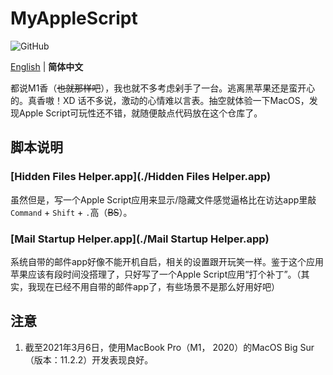 # MyAppleScript

![GitHub](https://img.shields.io/github/license/ArvinZJC/MyAppleScript)

[English](./README.md) | **简体中文**

都说M1香（~~也就那样吧~~），我也就不多考虑剁手了一台。逃离黑苹果还是蛮开心的。真香嗷！XD
话不多说，激动的心情难以言表。抽空就体验一下MacOS，发现Apple Script可玩性还不错，就随便敲点代码放在这个仓库了。

## 脚本说明

### [Hidden Files Helper.app](./Hidden Files Helper.app)

虽然但是，写一个Apple Script应用来显示/隐藏文件感觉逼格比在访达app里敲`Command` + `Shift` + `.`高（~~BS~~）。

### [Mail Startup Helper.app](./Mail Startup Helper.app)

系统自带的邮件app好像不能开机自启，相关的设置跟开玩笑一样。鉴于这个应用苹果应该有段时间没搭理了，只好写了一个Apple Script应用“打个补丁”。（其实，我现在已经不用自带的邮件app了，有些场景不是那么好用好吧）

## 注意

1. 截至2021年3月6日，使用MacBook Pro（M1， 2020）的MacOS Big Sur（版本：11.2.2）开发表现良好。
